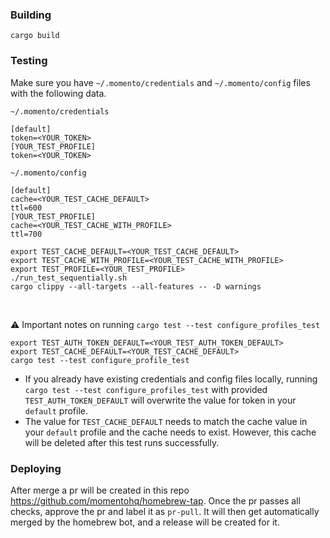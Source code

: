 ### Building

```
cargo build
```

### Testing

Make sure you have `~/.momento/credentials` and `~/.momento/config` files with the following data.

`~/.momento/credentials`

```
[default]
token=<YOUR_TOKEN>
[YOUR_TEST_PROFILE]
token=<YOUR_TOKEN>
```

`~/.momento/config`

```
[default]
cache=<YOUR_TEST_CACHE_DEFAULT>
ttl=600
[YOUR_TEST_PROFILE]
cache=<YOUR_TEST_CACHE_WITH_PROFILE>
ttl=700
```

```
export TEST_CACHE_DEFAULT=<YOUR_TEST_CACHE_DEFAULT>
export TEST_CACHE_WITH_PROFILE=<YOUR_TEST_CACHE_WITH_PROFILE>
export TEST_PROFILE=<YOUR_TEST_PROFILE>
./run_test_sequentially.sh
cargo clippy --all-targets --all-features -- -D warnings
```

<br>

:warning: Important notes on running `cargo test --test configure_profiles_test`

```
export TEST_AUTH_TOKEN_DEFAULT=<YOUR_TEST_AUTH_TOKEN_DEFAULT>
export TEST_CACHE_DEFAULT=<YOUR_TEST_CACHE_DEFAULT>
cargo test --test configure_profile_test
```

- If you already have existing credentials and config files locally, running `cargo test --test configure_profiles_test` with provided `TEST_AUTH_TOKEN_DEFAULT` will overwrite the value for token in your `default` profile.
- The value for `TEST_CACHE_DEFAULT` needs to match the cache value in your `default` profile and the cache needs to exist. However, this cache will be deleted after this test runs successfully.

### Deploying

After merge a pr will be created in this repo https://github.com/momentohq/homebrew-tap. Once the pr passes all checks, approve the pr and label it as `pr-pull`. It will then get automatically merged by the homebrew bot, and a release will be created for it.
